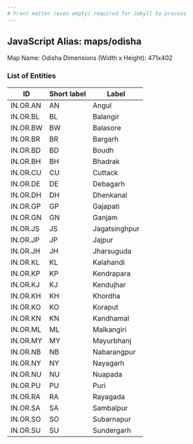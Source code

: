 ```yaml
---
# Front matter (even empty) required for Jekyll to process
---
```


## JavaScript Alias: maps/odisha

Map Name: Odisha
Dimensions (Width x Height): 471x402






### List of Entities

ID | Short label | Label
---|---|---|
IN.OR.AN|AN|Angul
IN.OR.BL|BL|Balangir
IN.OR.BW|BW|Balasore
IN.OR.BR|BR|Bargarh
IN.OR.BD|BD|Boudh
IN.OR.BH|BH|Bhadrak
IN.OR.CU|CU|Cuttack
IN.OR.DE|DE|Debagarh
IN.OR.DH|DH|Dhenkanal
IN.OR.GP|GP|Gajapati
IN.OR.GN|GN|Ganjam
IN.OR.JS|JS|Jagatsinghpur
IN.OR.JP|JP|Jajpur
IN.OR.JH|JH|Jharsuguda
IN.OR.KL|KL|Kalahandi
IN.OR.KP|KP|Kendrapara
IN.OR.KJ|KJ|Kendujhar
IN.OR.KH|KH|Khordha
IN.OR.KO|KO|Koraput
IN.OR.KN|KN|Kandhamal
IN.OR.ML|ML|Malkangiri
IN.OR.MY|MY|Mayurbhanj
IN.OR.NB|NB|Nabarangpur
IN.OR.NY|NY|Nayagarh
IN.OR.NU|NU|Nuapada
IN.OR.PU|PU|Puri
IN.OR.RA|RA|Rayagada
IN.OR.SA|SA|Sambalpur
IN.OR.SO|SO|Subarnapur
IN.OR.SU|SU|Sundergarh